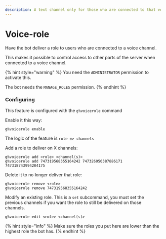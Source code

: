 ```yaml
---
description: A text channel only for those who are connected to that voice channel.
---
```


# Voice-role

Have the bot deliver a role to users who are connected to a voice channel.

This makes it possible to control access to other parts of the server when connected to a voice channel.

{% hint style="warning" %}
You need the `ADMINISTRATOR` permission to activate this.

The bot needs the `MANAGE_ROLES` permission.
{% endhint %}

### Configuring

This feature is configured with the `g%voicerole` command

Enable it this way:

```
g%voicerole enable
```

The logic of the feature is `role => channels`

Add a role to deliver on X channels:

```
g%voicerole add <role> <channel(s)>
g%voicerole add 747319568355164242 747326050387886171 747318743994204175
```

Delete it to no longer deliver that role:

```
g%voicerole remove <role>
g%voicerole remove 747319568355164242
```

Modify an existing role. This is a `set` subcommand, you must set the previous channels if you want the role to still be delivered on those channels.

```
g%voicerole edit <role> <channel(s)>
```

{% hint style="info" %}
Make sure the roles you put here are lower than the highest role the bot has.
{% endhint %}

